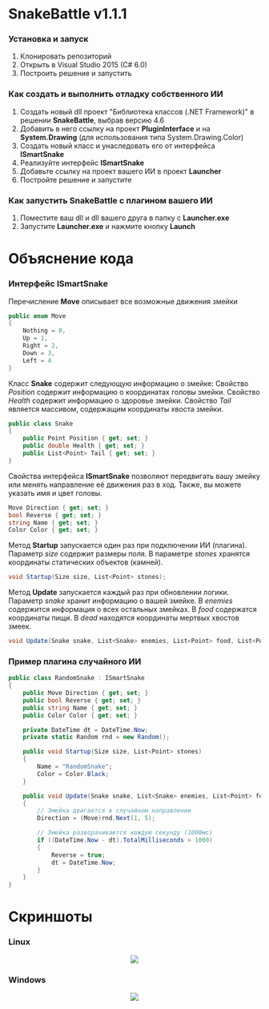 # SnakeBattle v1.1.1

### Установка и запуск
1. Клонировать репозиторий
2. Открыть в Visual Studio 2015 (C# 6.0)
3. Построить решение и запустить

### Как создать и выполнить отладку собственного ИИ
1. Создать новый dll проект "Библиотека классов (.NET Framework)" в решении **SnakeBattle**, выбрав версию 4.6
2. Добавить в него ссылку на проект **PluginInterface** и на **System.Drawing** (для использования типа System.Drawing.Color) 
3. Создать новый класс и унаследовать его от интерфейса **ISmartSnake**
4. Реализуйте интерфейс **ISmartSnake**
5. Добавьте ссылку на проект вашего ИИ в проект **Launcher**
6. Постройте решение и запустите

### Как запустить **SnakeBattle** с плагином вашего ИИ
1. Поместите ваш dll и dll вашего друга в папку с **Launcher.exe**
2. Запустите **Launcher.exe** и нажмите кнопку **Launch**

# Объяснение кода

### Интерфейс ISmartSnake

Перечисление **Move** описывает все возможные движения змейки
```csharp
public enum Move
{
    Nothing = 0,
    Up = 1,
    Right = 2,
    Down = 3,
    Left = 4
}
```

Класс **Snake** содержит следующую информацию о змейке:
Свойство *Position* содержит информацию о координатах головы змейки.
Свойство *Health* содержит информацию о здоровье змейки.
Свойство *Tail* является массивом, содержащим координаты хвоста змейки.
```csharp
public class Snake
{
    public Point Position { get; set; }
    public double Health { get; set; }
    public List<Point> Tail { get; set; }
}
```

Свойства интерфейса **ISmartSnake** позволяют передвигать вашу змейку или менять направление её движения раз в ход. Также, вы можете указать имя и цвет головы.
```csharp
Move Direction { get; set; }
bool Reverse { get; set; }
string Name { get; set; }
Color Color { get; set; }
```

Метод **Startup** запускается один раз при подключении ИИ (плагина). Параметр *size* содержит размеры поля. 
В параметре *stones* хранятся координаты статических объектов (камней).
```csharp
void Startup(Size size, List<Point> stones);
```

Метод **Update** запускается каждый раз при обновлении логики.
Параметр *snake* хранит информацию о вашей змейке.
В *enemies* содержится информация о всех остальных змейках.
В *food* содержатся координаты пищи.
В *dead* находятся координаты мертвых хвостов змеек.
```csharp
void Update(Snake snake, List<Snake> enemies, List<Point> food, List<Point> dead);
```

### Пример плагина случайного ИИ 
```csharp
public class RandomSnake : ISmartSnake
{
    public Move Direction { get; set; }
    public bool Reverse { get; set; }
    public string Name { get; set; }
    public Color Color { get; set; }

    private DateTime dt = DateTime.Now;
    private static Random rnd = new Random();

    public void Startup(Size size, List<Point> stones)
    {
        Name = "RandomSnake";
        Color = Color.Black;
    }

    public void Update(Snake snake, List<Snake> enemies, List<Point> food, List<Point> dead)
    {
        // Змейка двигается в случайном направлении
        Direction = (Move)rnd.Next(1, 5);

        // Змейка разворачивается каждую секунду (1000мс)
        if ((DateTime.Now - dt).TotalMilliseconds > 1000)
        {
            Reverse = true;
            dt = DateTime.Now;
        }
    }
}

```
# Скриншоты
### Linux
<p align="center">  
  <img src="https://github.com/lyftzeigen/SnakeBattle/raw/master/Screenshots/Linux/Battlefield.png"/>
</p>

### Windows
<p align="center">  
    <img src="https://github.com/lyftzeigen/SnakeBattle/blob/master/Screenshots/Windows/Battlefield.png"/>
</p>
